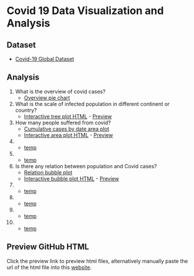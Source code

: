 # Covid 19 Data Visualization and Analysis

## Dataset
- [Covid-19 Global Dataset](https://www.kaggle.com/josephassaker/covid19-global-dataset)

## Analysis
1. What is the overview of covid cases? 
    - [Overview pie chart](./Output/StaticPlot/qa1_cases_proportion.png)
2. What is the scale of infected population in different continent or country? 
    - [Interactive tree plot HTML](./Output/InteractivePlot/qa2_infection_scale.html) - [Preview](http://htmlpreview.github.io/?https://github.com/teoshibin/COMP3021_FIV_covid19_analysis/blob/main/Output/InteractivePlot/qa2_infection_scale.html)
3. How many people suffered from covid?
    - [Cumulative cases by date area plot](./Output/StaticPlot/qa3_cumulative_cases_by_date.png)
    - [Interactive area plot HTML](./Output/InteractivePlot/qa3_cumulative_cases_by_date.html) -  [Preview](http://htmlpreview.github.io/?https://github.com/teoshibin/COMP3021_FIV_covid19_analysis/blob/main/Output/InteractivePlot/qa3_cumulative_cases_by_date.html)
4. 
    - [temp](./Output/StaticPlot/qa4_cases_proportion.png)
5. 
    - [temp](./Output/StaticPlot/qa5_cases_proportion.png)
6. Is there any relation between population and Covid cases?
    - [Relation bubble plot](./Output/StaticPlot/qa5_cases_proportion.png)
    - [Interactive bubble plot HTML](./Output/InteractivePlot/qb1_infection_population.html) - [Preview](http://htmlpreview.github.io/?https://github.com/teoshibin/COMP3021_FIV_covid19_analysis/blob/main/Output/InteractivePlot/qb1_infection_population.html)
7. 
    - [temp](./Output/StaticPlot/qa5_cases_proportion.png)
8. 
    - [temp](./Output/StaticPlot/qa5_cases_proportion.png)
9. 
    - [temp](./Output/StaticPlot/qa5_cases_proportion.png)
10. 
    - [temp](./Output/StaticPlot/qa5_cases_proportion.png)
    
## Preview GitHub HTML
Click the preview link to preview html files, alternatively manually paste the url of the html file into this [website](https://htmlpreview.github.io/).